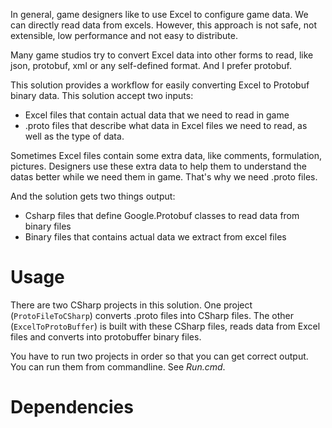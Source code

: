 In general, game designers like to use Excel to configure game data. We can directly read data from excels. However, this approach is not safe, not extensible, low performance and not easy to distribute.

Many game studios try to convert Excel data into other forms to read, like json, protobuf, xml or any self-defined format. And I prefer protobuf. 

This solution provides a workflow for easily converting Excel to Protobuf binary data. This solution accept two inputs:
- Excel files that contain actual data that we need to read in game
- .proto files that describe what data in Excel files we need to read, as well as the type of data. 

Sometimes Excel files contain some extra data, like comments, formulation, pictures. Designers use these extra data to help them to understand the datas better while we need them in game. That's why we need .proto files.

And the solution gets two things output:
- Csharp files that define Google.Protobuf classes to read data from binary files
- Binary files that contains actual data we extract from excel files

# Usage

There are two CSharp projects in this solution. One project (`ProtoFileToCSharp`) converts .proto files into CSharp files. The other (`ExcelToProtoBuffer`) is built with these CSharp files, reads data from Excel files and converts into protobuffer binary files.

You have to run two projects in order so that you can get correct output. You can run them from commandline. See *Run.cmd*.

# Dependencies




